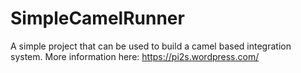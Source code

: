 # SimpleCamelRunner

A simple project that can be used to build a camel based integration system.
More information here: https://pi2s.wordpress.com/
